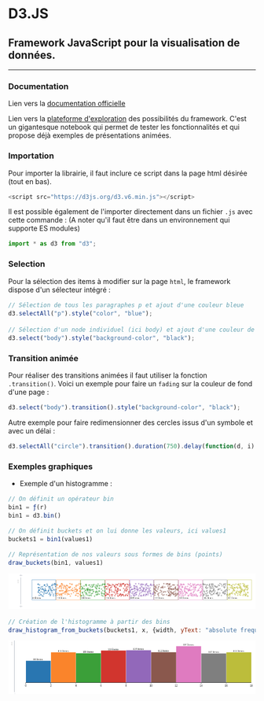 # D3.JS

## Framework JavaScript pour la visualisation de données.

---

### Documentation

Lien vers la [documentation officielle](https://github.com/d3/d3/wiki)

Lien vers la [plateforme d'exploration](https://observablehq.com/) des possibilités du framework.
C'est un gigantesque notebook qui permet de tester les fonctionnalités et qui propose déjà exemples de présentations animées.

### Importation

Pour importer la librairie, il faut inclure ce script dans la page html désirée (tout en bas).

```js
<script src="https://d3js.org/d3.v6.min.js"></script>
```

Il est possible également de l'importer directement dans un fichier `.js` avec cette commande :
(A noter qu'il faut être dans un environnement qui supporte ES modules)

```js
import * as d3 from "d3";
```

### Selection

Pour la sélection des items à modifier sur la page `html`, le framework dispose d'un sélecteur intégré :

```js
// Sélection de tous les paragraphes p et ajout d'une couleur bleue
d3.selectAll("p").style("color", "blue");

// Sélection d'un node individuel (ici body) et ajout d'une couleur de fond noire
d3.select("body").style("background-color", "black");
```

### Transition animée

Pour réaliser des transitions animées il faut utiliser la fonction `.transition()`.
Voici un exemple pour faire un `fading` sur la couleur de fond d'une page :

```js
d3.select("body").transition().style("background-color", "black");
```

Autre exemple pour faire redimensionner des cercles issus d'un symbole et avec un délai :

```js
d3.selectAll("circle").transition().duration(750).delay(function(d, i) { return i * 10; }).attr("r", function(d) { return Math.sqrt(d * scale); });
```

### Exemples graphiques

- Exemple d'un histogramme :

```js
// On définit un opérateur bin
bin1 = ƒ(r)
bin1 = d3.bin()
```

```js
// On définit buckets et on lui donne les valeurs, ici values1
buckets1 = bin1(values1)
```

```js
// Représentation de nos valeurs sous formes de bins (points)
draw_buckets(bin1, values1)
```

![Bin chart](./bins.png)

```js
// Création de l'histogramme à partir des bins 
draw_histogram_from_buckets(buckets1, x, {width, yText: "absolute frequency (#)"})
```

![Hist chart](./hist.png)